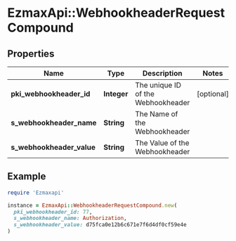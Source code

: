 # EzmaxApi::WebhookheaderRequestCompound

## Properties

| Name | Type | Description | Notes |
| ---- | ---- | ----------- | ----- |
| **pki_webhookheader_id** | **Integer** | The unique ID of the Webhookheader | [optional] |
| **s_webhookheader_name** | **String** | The Name of the Webhookheader |  |
| **s_webhookheader_value** | **String** | The Value of the Webhookheader |  |

## Example

```ruby
require 'Ezmaxapi'

instance = EzmaxApi::WebhookheaderRequestCompound.new(
  pki_webhookheader_id: 77,
  s_webhookheader_name: Authorization,
  s_webhookheader_value: d75fca0e12b6c671e7f6d4df0cf59e4e
)
```

